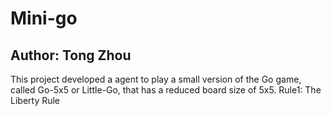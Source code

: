 # Mini-go
## Author: Tong Zhou
This project developed a agent to play a small version of the Go game, called Go-5x5 or Little-Go, that has a reduced board size of 5x5.
Rule1: The Liberty Rule
